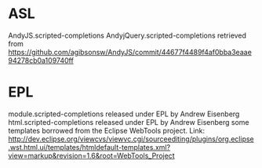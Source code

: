 ASL
===
AndyJS.scripted-completions
AndyjQuery.scripted-completions
retrieved from https://github.com/agibsonsw/AndyJS/commit/44677f4489f4af0bba3eaae94278cb0a109740ff

EPL
===
module.scripted-completions released under EPL by Andrew Eisenberg
html.scripted-completions released under EPL by Andrew Eisenberg some templates borrowed from the Eclipse WebTools project.  Link:
http://dev.eclipse.org/viewcvs/viewvc.cgi/sourceediting/plugins/org.eclipse.wst.html.ui/templates/htmldefault-templates.xml?view=markup&revision=1.6&root=WebTools_Project